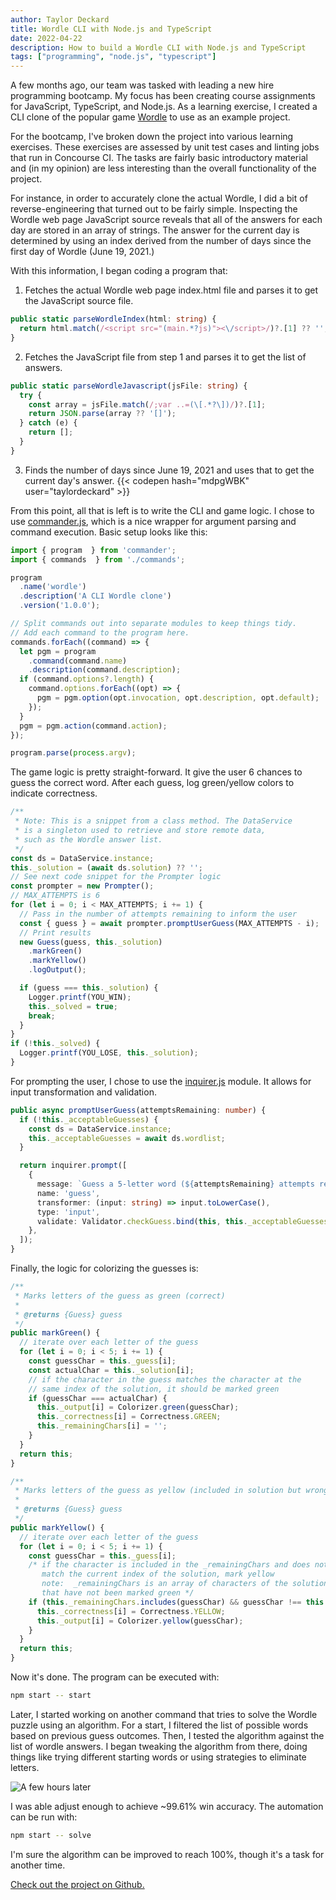 ```yaml
---
author: Taylor Deckard
title: Wordle CLI with Node.js and TypeScript
date: 2022-04-22
description: How to build a Wordle CLI with Node.js and TypeScript
tags: ["programming", "node.js", "typescript"]
---
```


A few months ago, our team was tasked with leading a new hire programming bootcamp. My focus has been creating course assignments for JavaScript, TypeScript, and Node.js. As a learning exercise, I created a CLI clone of the popular game [Wordle](https://www.nytimes.com/games/wordle/index.html) to use as an example project.

For the bootcamp, I've broken down the project into various learning exercises. These exercises are assessed by unit test cases and linting jobs that run in Concourse CI. The tasks are fairly basic introductory material and (in my opinion) are less interesting than the overall functionality of the project.

For instance, in order to accurately clone the actual Wordle, I did a bit of reverse-engineering that turned out to be fairly simple. Inspecting the Wordle web page JavaScript source reveals that all of the answers for each day are stored in an array of strings. The answer for the current day is determined by using an index derived from the number of days since the first day of Wordle (June 19, 2021.)

With this information, I began coding a program that:
1. Fetches the actual Wordle web page index.html file and parses it to get the JavaScript source file.
```ts
public static parseWordleIndex(html: string) {
  return html.match(/<script src="(main.*?js)"><\/script>/)?.[1] ?? '';
}
```
2. Fetches the JavaScript file from step 1 and parses it to get the list of answers.
```ts
public static parseWordleJavascript(jsFile: string) {
  try {
    const array = jsFile.match(/;var ..=(\[.*?\])/)?.[1];
    return JSON.parse(array ?? '[]');
  } catch (e) {
    return [];
  }
}
```
3. Finds the number of days since June 19, 2021 and uses that to get the current day's answer.
{{< codepen hash="mdpgWBK" user="taylordeckard" >}}

From this point, all that is left is to write the CLI and game logic. I chose to use [commander.js](https://github.com/tj/commander.js), which is a nice wrapper for argument parsing and command execution. Basic setup looks like this:
```typescript
import { program  } from 'commander';
import { commands  } from './commands';

program
  .name('wordle')
  .description('A CLI Wordle clone')
  .version('1.0.0');

// Split commands out into separate modules to keep things tidy.
// Add each command to the program here.
commands.forEach((command) => {
  let pgm = program
    .command(command.name)
    .description(command.description);
  if (command.options?.length) {
    command.options.forEach((opt) => {
      pgm = pgm.option(opt.invocation, opt.description, opt.default);
    });
  }
  pgm = pgm.action(command.action);
});

program.parse(process.argv);
```

The game logic is pretty straight-forward. It give the user 6 chances to guess the correct word. After each guess, log green/yellow colors to indicate correctness.
```typescript
/**
 * Note: This is a snippet from a class method. The DataService
 * is a singleton used to retrieve and store remote data,
 * such as the Wordle answer list.
 */
const ds = DataService.instance;
this._solution = (await ds.solution) ?? '';
// See next code snippet for the Prompter logic
const prompter = new Prompter();
// MAX_ATTEMPTS is 6 
for (let i = 0; i < MAX_ATTEMPTS; i += 1) {
  // Pass in the number of attempts remaining to inform the user
  const { guess } = await prompter.promptUserGuess(MAX_ATTEMPTS - i);
  // Print results
  new Guess(guess, this._solution)
	.markGreen()
	.markYellow()
	.logOutput();

  if (guess === this._solution) {
	Logger.printf(YOU_WIN);
	this._solved = true;
	break;
  }
}
if (!this._solved) {
  Logger.printf(YOU_LOSE, this._solution);
}
```

For prompting the user, I chose to use the [inquirer.js](https://github.com/SBoudrias/Inquirer.js) module. It allows for input transformation and validation. 
```typescript
public async promptUserGuess(attemptsRemaining: number) {
  if (!this._acceptableGuesses) {
    const ds = DataService.instance;
    this._acceptableGuesses = await ds.wordlist;
  }

  return inquirer.prompt([
    {
      message: `Guess a 5-letter word (${attemptsRemaining} attempts remaining):`,
      name: 'guess',
      transformer: (input: string) => input.toLowerCase(),
      type: 'input',
      validate: Validator.checkGuess.bind(this, this._acceptableGuesses),
    },
  ]);
}
```

Finally, the logic for colorizing the guesses is:
```typescript
/**
 * Marks letters of the guess as green (correct)
 *
 * @returns {Guess} guess
 */
public markGreen() {
  // iterate over each letter of the guess
  for (let i = 0; i < 5; i += 1) {
    const guessChar = this._guess[i];
    const actualChar = this._solution[i];
    // if the character in the guess matches the character at the
    // same index of the solution, it should be marked green
    if (guessChar === actualChar) {
      this._output[i] = Colorizer.green(guessChar);
      this._correctness[i] = Correctness.GREEN;
      this._remainingChars[i] = '';
    }
  }
  return this;
}

/**
 * Marks letters of the guess as yellow (included in solution but wrong index)
 *
 * @returns {Guess} guess
 */
public markYellow() {
  // iterate over each letter of the guess
  for (let i = 0; i < 5; i += 1) {
    const guessChar = this._guess[i];
    /* if the character is included in the _remainingChars and does not
       match the current index of the solution, mark yellow
       note:  _remainingChars is an array of characters of the solution
       that have not been marked green */
    if (this._remainingChars.includes(guessChar) && guessChar !== this._solution[i]) {
      this._correctness[i] = Correctness.YELLOW;
      this._output[i] = Colorizer.yellow(guessChar);
    }
  }
  return this;
}
```

Now it's done. The program can be executed with:
```sh
npm start -- start
```

Later, I started working on another command that tries to solve the Wordle puzzle using an algorithm. For a start, I filtered the list of possible words based on previous guess outcomes. Then, I tested the algorithm against the list of wordle answers. I began tweaking the algorithm from there, doing things like trying different starting words or using strategies to eliminate letters.

![A few hours later](/blog/images/wordle/a_few_hours_later.jpeg)

I was able adjust enough to achieve ~99.61% win accuracy. The automation can be run with:
```sh
npm start -- solve
```

I'm sure the algorithm can be improved to reach 100%, though it's a task for another time.

[Check out the project on Github.](https://github.com/taylordeckard/node-wordle-cli)
